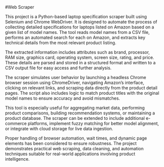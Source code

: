 #Web Scraper

This project is a Python-based laptop specification scraper built using Selenium and Chrome WebDriver. It is designed to automate the process of collecting detailed specifications for laptops listed on Amazon based on a given list of model names. The tool reads model names from a CSV file, performs an automated search for each on Amazon, and extracts key technical details from the most relevant product listing.

The extracted information includes attributes such as brand, processor, RAM size, graphics card, operating system, screen size, rating, and price. These details are parsed and stored in a structured format and written to a CSV output file for easy access and further analysis.

The scraper simulates user behavior by launching a headless Chrome browser session using ChromeDriver, navigating Amazon’s interface, clicking on relevant links, and scraping data directly from the product detail pages. The script also includes logic to match product titles with the original model names to ensure accuracy and avoid mismatches.

This tool is especially useful for aggregating market data, performing product comparisons, building recommendation systems, or maintaining a product database. The scraper can be extended to include additional e-commerce platforms, implement fuzzy matching for better model alignment, or integrate with cloud storage for live data ingestion.

Proper handling of browser automation, wait times, and dynamic page elements has been considered to ensure robustness. The project demonstrates practical web scraping, data cleaning, and automation techniques suitable for real-world applications involving product intelligence.
